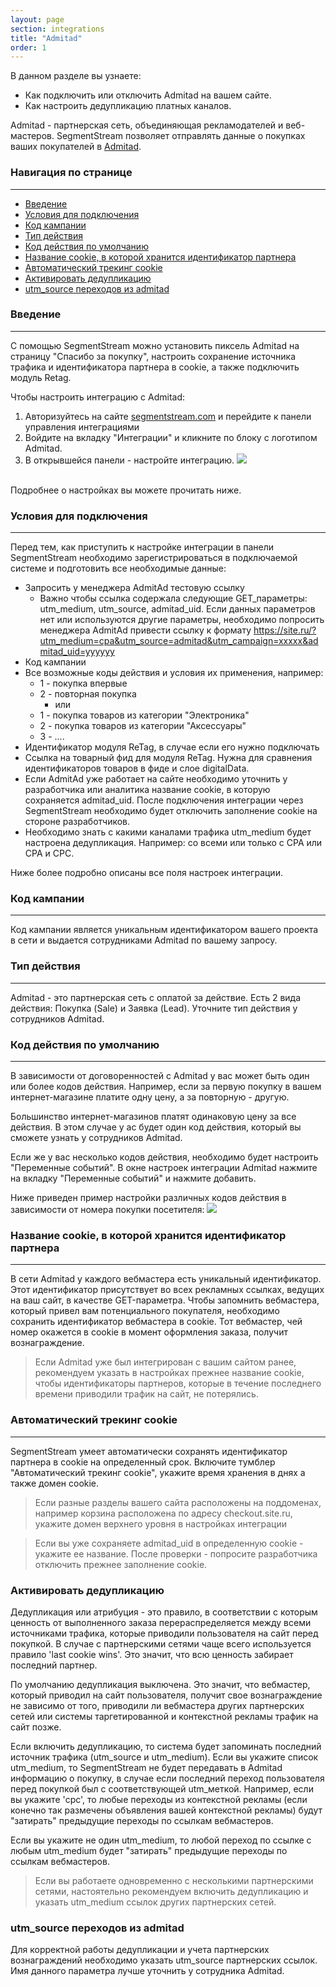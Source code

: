 ```yaml
---
layout: page
section: integrations
title: "Admitad"
order: 1
---
```


В данном разделе вы узнаете:
* Как подключить или отключить Admitad на вашем сайте.
* Как настроить дедупликацию платных каналов.

Admitad - партнерская сеть, объединяющая рекламодателей и веб-мастеров. SegmentStream позволяет отправлять данные о покупках ваших покупателей в [Admitad](https://admitad.com/ru).

### Навигация по странице
------
<ul class="page-navigation">
  <li><a href="#introduction">Введение</a></li>
  <li><a href="#requirements">Условия для подключения</a></li>
  <li><a href="#campaignCode">Код кампании</a></li>
  <li><a href="#actionType">Тип действия</a></li>
  <li><a href="#defaultActionTypeCode">Код действия по умолчанию</a></li>
  <li><a href="#cookieName">Название cookie, в которой хранится идентификатор партнера</a></li>
  <li><a href="#autoCookieTracking">Автоматический трекинг cookie</a></li>
  <li><a href="#deduplication">Активировать дедупликацию</a></li>
  <li><a href="#utmSourceAdmitad">utm_source переходов из admitad</a></li>
</ul>

### <a name="introduction"></a>Введение
------
С помощью SegmentStream можно установить пиксель Admitad на страницу "Спасибо за покупку", настроить сохранение источника трафика и идентификатора партнера в cookie, а также подключить модуль Retag.

Чтобы настроить интеграцию с Admitad:
1. Авторизуйтесь на сайте [segmentstream.com](https://admin.segmentstream.com/) и перейдите к панели управления интеграциями
2. Войдите на вкладку "Интеграции" и кликните по блоку с логотипом Admitad.
3. В открывшейся панели - настройте интеграцию.
![](/img/integrations.admitad.1.png)
<br />
Подробнее о настройках вы можете прочитать ниже.

### <a name="requirements"></a>Условия для подключения
------
Перед тем, как приступить к настройке интеграции в панели SegmentStream необходимо зарегистрироваться в подключаемой системе и подготовить все необходимые данные:
 - Запросить у менеджера AdmitAd тестовую ссылку
    - Важно чтобы ссылка содержала следующие GET_параметры: utm_medium, utm_source, admitad_uid. Если данных параметров нет или используются другие параметры, необходимо попросить менеджера AdmitAd привести ссылку к формату https://site.ru/?utm_medium=cpa&utm_source=admitad&utm_campaign=xxxxx&admitad_uid=yyyyyy
 - Код кампании
 - Все возможные коды действия и условия их применения, например:
    - 1 - покупка впервые
    - 2 - повторная покупка
      - или
    - 1 - покупка товаров из категории "Электроника"
    - 2 - покупка товаров из категории "Аксессуары"
    - 3 - ....
 - Идентификатор модуля ReTag, в случае если его нужно подключать
 - Ссылка на товарный фид для модуля ReTag. Нужна для сравнения идентификаторов товаров в фиде и слое digitalData.
 - Если AdmitAd уже работает на сайте необходимо уточнить у разработчика или аналитика название cookie, в которую сохраняется admitad_uid. После подключения интеграции через SegmentStream необходимо будет отключить заполнение cookie на стороне разработчиков.
 - Необходимо знать с какими каналами трафика utm_medium будет настроена дедупликация. Например: со всеми или только с CPA или CPA и CPC.

 Ниже более подробно описаны все поля настроек интеграции.

### <a name="campaignCode"></a>Код кампании
------
Код кампании является уникальным идентификатором вашего проекта в сети и выдается сотрудниками Admitad по вашему запросу.

### <a name="actionType"></a>Тип действия
------
Admitad - это партнерская сеть с оплатой за действие. Есть 2 вида действия: Покупка (Sale) и Заявка (Lead). Уточните тип действия у сотрудников Admitad.

### <a name="defaultActionTypeCode"></a>Код действия по умолчанию
------
В зависимости от договоренностей с Admitad у вас может быть один или более кодов действия. Например, если за первую покупку в вашем интернет-магазине платите одну цену, а за повторную - другую.

Большинство интернет-магазинов платят одинаковую цену за все действия.  В этом случае у ас будет один код действия, который вы сможете узнать у сотрудников Admitad.

Если же у вас несколько кодов действия, необходимо будет настроить "Переменные событий".
В окне настроек интеграции Admitad нажмите на вкладку "Переменные событий" и нажмите добавить.

Ниже приведен пример настройки различных кодов действия в зависимости от номера покупки посетителя:
![](/img/integrations.admitad.2.png)


### <a name="cookieName"></a>Название cookie, в которой хранится идентификатор партнера
------
В сети Admitad у каждого вебмастера есть уникальный идентификатор. Этот идентификатор присутствует во всех рекламных ссылках, ведущих на ваш сайт, в качестве GET-параметра. Чтобы запомнить вебмастера, который привел вам потенциального покупателя, необходимо сохранить идентификатор вебмастера в cookie. Тот вебмастер, чей номер окажется в cookie в момент оформления заказа, получит вознаграждение.

> Если Admitad уже был интегрирован с вашим сайтом ранее, рекомендуем указать в настройках прежнее название cookie, чтобы идентификаторы партнеров, которые в течение последнего времени приводили трафик на сайт, не потерялись.

### <a name="autoCookieTracking"></a>Автоматический трекинг cookie
------
SegmentStream умеет автоматически сохранять идентификатор партнера в cookie на определенный срок.
Включите тумблер "Автоматический трекинг cookie", укажите время хранения в днях а также домен cookie.

> Если разные разделы вашего сайта расположены на поддоменах, например корзина расположена по адресу checkout.site.ru, укажите домен верхнего уровня в настройках интеграции

> Если вы уже сохраняете admitad_uid в определенную cookie - укажите ее название. После проверки - попросите разработчика отключить прежнее заполнение cookie.

### <a name="deduplication"></a>Активировать дедупликацию
Дедупликация или атрибуция - это правило, в соответствии с которым ценность от выполненного заказа перераспределяется между всеми источниками трафика, которые приводили пользователя на сайт перед покупкой. В случае с партнерскими сетями чаще всего используется правило 'last cookie wins'. Это значит, что всю ценность забирает последний партнер.

По умолчанию дедупликация выключена. Это значит, что вебмастер, который приводил на сайт пользователя, получит свое вознаграждение не зависимо от того, приводили ли вебмастера других партнерских сетей или системы таргетированной и контекстной рекламы трафик на сайт позже.

Если включить дедупликацию, то система будет запоминать последний источник трафика (utm_source и utm_medium).
Если вы укажите список utm_medium, то SegmentStream не будет передавать в Admitad информацию о покупку, в случае если последний переход пользователя перед покупкой был с соответствующей utm_меткой. Например, если вы укажите 'cpc', то любые переходы из контекстной рекламы (если конечно так размечены объявления вашей контекстной рекламы) будут "затирать" предыдущие переходы по ссылкам вебмастеров.

Если вы укажите не один utm_medium, то любой переход по ссылке с любым utm_medium будет "затирать" предыдущие переходы по ссылкам вебмастеров.

> Если вы работаете одновременно с несколькими партнерскими сетями, настоятельно рекомендуем включить дедупликацию и указать utm_medium ссылок других партнерских сетей.

### <a name="utmSourceAdmitad"></a>utm_source переходов из admitad
Для корректной работы дедупликации и учета партнерских вознаграждений необходимо указать utm_source партнерских ссылок. Имя данного параметра лучше уточнить у сотрудника Admitad.
